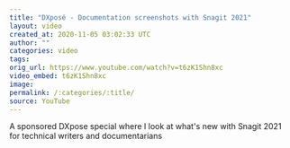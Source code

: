 ```yaml
---
title: "DXposé - Documentation screenshots with Snagit 2021"
layout: video
created_at: 2020-11-05 03:02:33 UTC
author: ""
categories: video
tags: 
orig_url: https://www.youtube.com/watch?v=t6zK1Shn8xc
video_embed: t6zK1Shn8xc
image:
permalink: /:categories/:title/
source: YouTube
---
```

A sponsored DXpose special where I look at what's new with Snagit 2021 for technical writers and documentarians